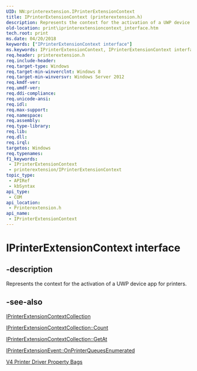 ```yaml
---
UID: NN:printerextension.IPrinterExtensionContext
title: IPrinterExtensionContext (printerextension.h)
description: Represents the context for the activation of a UWP device app for printers.
old-location: print\iprinterextensioncontext_interface.htm
tech.root: print
ms.date: 04/20/2018
keywords: ["IPrinterExtensionContext interface"]
ms.keywords: IPrinterExtensionContext, IPrinterExtensionContext interface [Print Devices], IPrinterExtensionContext interface [Print Devices],described, print.iprinterextensioncontext_interface, printerextension/IPrinterExtensionContext
req.header: printerextension.h
req.include-header: 
req.target-type: Windows
req.target-min-winverclnt: Windows 8
req.target-min-winversvr: Windows Server 2012
req.kmdf-ver: 
req.umdf-ver: 
req.ddi-compliance: 
req.unicode-ansi: 
req.idl: 
req.max-support: 
req.namespace: 
req.assembly: 
req.type-library: 
req.lib: 
req.dll: 
req.irql: 
targetos: Windows
req.typenames: 
f1_keywords:
 - IPrinterExtensionContext
 - printerextension/IPrinterExtensionContext
topic_type:
 - APIRef
 - kbSyntax
api_type:
 - COM
api_location:
 - Printerextension.h
api_name:
 - IPrinterExtensionContext
---
```


# IPrinterExtensionContext interface


## -description

Represents the context for the activation of a UWP device app for printers.

## -see-also

<a href="/windows-hardware/drivers/ddi/printerextension/nn-printerextension-iprinterextensioncontextcollection">IPrinterExtensionContextCollection</a>



<a href="/windows-hardware/drivers/ddi/printerextension/nf-printerextension-iprinterextensioncontextcollection-get_count">IPrinterExtensionContextCollection::Count</a>



<a href="/windows-hardware/drivers/ddi/printerextension/nf-printerextension-iprinterextensioncontextcollection-getat">IPrinterExtensionContextCollection::GetAt</a>



<a href="/windows-hardware/drivers/ddi/printerextension/nf-printerextension-iprinterextensionevent-onprinterqueuesenumerated">IPrinterExtensionEvent::OnPrinterQueuesEnumerated</a>



<a href="/windows-hardware/drivers/print/v4-driver-property-bags">V4 Printer Driver Property Bags</a>

